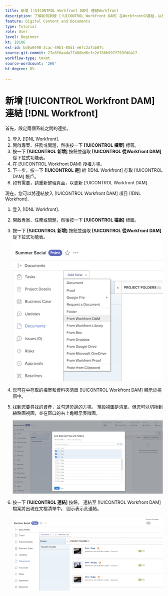 ```yaml
---
title: 新增 [!UICONTROL Workfront DAM] 連結Workfront
description: 了解如何新增 [!UICONTROL Workfront DAM] 在Workfront中連結，以便連結 [!UICONTROL DAM] 的專案、任務或問題。
feature: Digital Content and Documents
type: Tutorial
role: User
level: Beginner
kt: 10106
exl-id: bd0a6498-2cac-49b1-85d1-e6fc2a7ab07c
source-git-commit: 27e8f0aada77488bd6cfc2e786b997f759fd0a17
workflow-type: tm+mt
source-wordcount: '266'
ht-degree: 0%

---
```


# 新增 [!UICONTROL Workfront DAM] 連結 [!DNL Workfront]

首先，設定兩個系統之間的連接。

1. 登入 [!DNL Workfront].
1. 開啟專案、任務或問題，然後按一下 **[!UICONTROL 檔案]** 標籤。
1. 按一下 **[!UICONTROL 新增]** 按鈕並選取 **[!UICONTROL 從Workfront DAM]** 從下拉式功能表。
1. 在 [!UICONTROL Workfront DAM] 授權方塊。
1. 下一步，按一下 **[!UICONTROL 是]** 給 [!DNL Workfront] 存取 [!UICONTROL DAM] 帳戶。
1. 如有需要，請重新整理頁面，以更新 [!UICONTROL Workfront DAM].

現在，您可以將連結放入 [!UICONTROL Workfront DAM] 項目 [!DNL Workfront].

1. 登入 [!DNL Workfront].
1. 開啟專案、任務或問題，然後按一下 **[!UICONTROL 檔案]** 標籤。
1. 按一下 **[!UICONTROL 新增]** 按鈕並選取 **[!UICONTROL 從Workfront DAM]** 從下拉式功能表。
   ![的影像 [!UICONTROL 從Workfront DAM] 選項 [!UICONTROL 新增] 下拉式功能表](assets/01-contributor-from-workfront-dam.png)
1. 您可在中存取的檔案和資料夾清單 [!UICONTROL Workfront DAM] 顯示於視窗中。

1. 找到您要尋找的資產，並勾選旁邊的方塊。 預設視圖是清單，但您可以切換到縮略圖視圖，並在窗口的右上角顯示表徵圖。

   ![彈出式視窗中選取資產的影像](assets/02-contributor-select-files-in-dam.png)

1. 按一下 **[!UICONTROL 連結]** 按鈕。 連結至 [!UICONTROL Workfront DAM] 檔案將出現在文檔清單中。 圖示表示此連結。

   ![連結的影像 [!UICONTROL Workfront DAM] 檔案會出現在 [!DNL Workfront].](assets/03-contributor-linked-in-wf.png)
